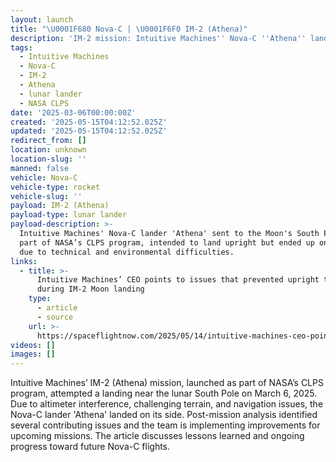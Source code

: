 ```yaml
---
layout: launch
title: "\U0001F680 Nova-C | \U0001F6F0 IM-2 (Athena)"
description: 'IM-2 mission: Intuitive Machines'' Nova-C ''Athena'' lander Moon landing attempt'
tags:
  - Intuitive Machines
  - Nova-C
  - IM-2
  - Athena
  - lunar lander
  - NASA CLPS
date: '2025-03-06T00:00:00Z'
created: '2025-05-15T04:12:52.025Z'
updated: '2025-05-15T04:12:52.025Z'
redirect_from: []
location: unknown
location-slug: ''
manned: false
vehicle: Nova-C
vehicle-type: rocket
vehicle-slug: ''
payload: IM-2 (Athena)
payload-type: lunar lander
payload-description: >-
  Intuitive Machines' Nova-C lander 'Athena' sent to the Moon's South Pole as
  part of NASA’s CLPS program, intended to land upright but ended up on its side
  due to technical and environmental difficulties.
links:
  - title: >-
      Intuitive Machines’ CEO points to issues that prevented upright touchdown
      during IM-2 Moon landing
    type:
      - article
      - source
    url: >-
      https://spaceflightnow.com/2025/05/14/intuitive-machines-ceo-points-to-issues-that-prevented-upright-touchdown-during-im-2-moon-landing/
videos: []
images: []
---
```

Intuitive Machines’ IM-2 (Athena) mission, launched as part of NASA’s CLPS program, attempted a landing near the lunar South Pole on March 6, 2025. Due to altimeter interference, challenging terrain, and navigation issues, the Nova-C lander 'Athena' landed on its side. Post-mission analysis identified several contributing issues and the team is implementing improvements for upcoming missions. The article discusses lessons learned and ongoing progress toward future Nova-C flights.
